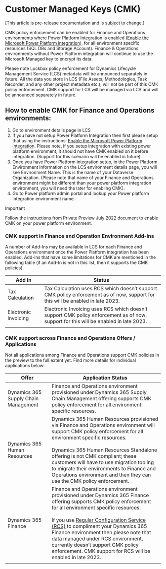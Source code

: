 
# Customer Managed Keys (CMK)

[This article is pre-release documentation and is subject to change.]

CMK policy enforcement can be enabled for Finance and Operations environments where Power Platform Integration is enabled ([Enable the Microsoft Power Platform integration](../../dev-itpro/power-platform/enable-power-platform-integration.md)), for all environment specific resources (SQL DBs and Storage Account). Finance & Operations environments without Power Platform integration will continue to use the Microsoft Managed key to encrypt its data.

Please note Lockbox policy enforcement for Dynamics Lifecycle Management Service (LCS) metadata will be announced separately in future. All the data you store in LCS (File Assets, Methodologies, Task Recorder, and any other project metadata etc.), will not be part of this CMK policy enforcement. CMK support for LCS will be managed via LCS and will be announced separately in future.

## How to enable CMK for Finance and Operations environments:

1. Go to environment details page in LCS
1. If you have not setup Power Platform Integration then first please setup that using the instructions: [Enable the Microsoft Power Platform integration](../../dev-itpro/power-platform/enable-power-platform-integration.md). Please note, if you setup integration with existing power platform environment, it should not have CMK enabled on it before integration. (Support for this scenario will be enabled in future).
1. Once you have Power Platform integration setup, in the Power Platform Environment Information on the LCS environment details page, you will see Environment Name. This is the name of your Dataverse Organization. (Please note that name of your Finance and Operations environment might be different than your power platform integration environment, you will need the later for enabling CMK).
1. Go to Power platform admin portal and lookup your Power platform integration environment name.

> [!IMPORTANT]
>
> Follow the instructions from Private Preview July 2022 document to enable CMK on your power platform environment.

### CMK support in Finance and Operation Environment Add-Ins

A number of Add-Ins may be available in LCS for each Finance and Operations environment once the Power Platform integration has been enabled. Add-Ins that have some limitations for CMK are mentioned in the following table (if an Add-In is not in this list, then it supports the CMK policies).

|Add In  |Status  |
|--------|--------|
|Tax Calculation|Tax Calculation uses RCS which doesn’t support CMK policy enforcement as of now, support for this will be enabled in late 2023.|
|Electronic Invoicing|Electronic Invoicing uses RCS which doesn’t support CMK policy enforcement as of now, support for this will be enabled in late 2023.|
|||

### CMK support across Finance and Operations Offers / Applications

Not all applications among Finance and Operations support CMK policies in the preview to the full extent yet. Find more details for individual applications below:

|Offer|Application Status|
|-----|------------------|
|Dynamics 365 Supply Chain Management|Finance and Operations environment provisioned under Dynamics 365 Supply Chain Management offering supports CMK policy enforcement for all environment specific resources.|
|Dynamics 365 Human Resources|Dynamics 365 Human Resources provisioned via Finance and Operations environment will support CMK policy enforcement for all environment specific resources.<br/><br/>Dynamics 365 Human Resources Standalone offering is not CMK compliant; these customers will have to use migration tooling to migrate their environments to Finance and Operations environment and then they can use the CMK policy enforcement.|
|Dynamics 365 Finance|Finance and Operations environment provisioned under Dynamics 365 Finance offering supports CMK policy enforcement for all environment specific resources.<br/><br/>If you use [Regular Configuration Service (RCS)](../../../finance/localizations/rcs-overview.md) to compliment your Dynamics 365 Finance environment then please note that data managed under RCS environment, currently doesn’t support CMK policy enforcement. CMK support for RCS will be enabled in late 2023.|
|||
